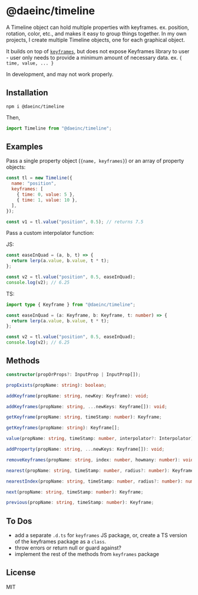 # @daeinc/timeline

A Timeline object can hold multiple properties with keyframes. ex. position, rotation, color, etc., and makes it easy to group things together. In my own projects, I create multiple Timeline objects, one for each graphical object.

It builds on top of [`keyframes`](https://github.com/mattdesl/keyframes), but does not expose Keyframes library to user - user only needs to provide a minimum amount of necessary data. ex. `{ time, value, ... }`

In development, and may not work properly.

## Installation

```
npm i @daeinc/timeline
```

Then,

```js
import Timeline from "@daeinc/timeline";
```

## Examples

Pass a single property object (`{name, keyframes}`) or an array of property objects:

```js
const tl = new Timeline({
  name: "position",
  keyframes: [
    { time: 0, value: 5 },
    { time: 1, value: 10 },
  ],
});

const v1 = tl.value("position", 0.5); // returns 7.5
```

Pass a custom interpolator function:

JS:

```js
const easeInQuad = (a, b, t) => {
  return lerp(a.value, b.value, t * t);
};

const v2 = tl.value("position", 0.5, easeInQuad);
console.log(v2); // 6.25
```

TS:

```ts
import type { Keyframe } from "@daeinc/timeline";

const easeInQuad = (a: Keyframe, b: Keyframe, t: number) => {
  return lerp(a.value, b.value, t * t);
};

const v2 = tl.value("position", 0.5, easeInQuad);
console.log(v2); // 6.25
```

## Methods

```ts
constructor(propOrProps?: InputProp | InputProp[]);

propExists(propName: string): boolean;

addKeyframe(propName: string, newKey: Keyframe): void;

addKeyframes(propName: string, ...newKeys: Keyframe[]): void;

getKeyframe(propName: string, timeStamp: number): Keyframe;

getKeyframes(propName: string): Keyframe[];

value(propName: string, timeStamp: number, interpolator?: Interpolator): any;

addProperty(propName: string, ...newKeys: Keyframe[]): void;

removeKeyframes(propName: string, index: number, howmany: number): void;

nearest(propName: string, timeStamp: number, radius?: number): Keyframe;

nearestIndex(propName: string, timeStamp: number, radius?: number): number;

next(propName: string, timeStamp: number): Keyframe;

previous(propName: string, timeStamp: number): Keyframe;
```

## To Dos

- add a separate `.d.ts` for `keyframes` JS package, or, create a TS version of the keyframes package as a `class`.
- throw errors or return null or guard against?
- implement the rest of the methods from `keyframes` package

## License

MIT
